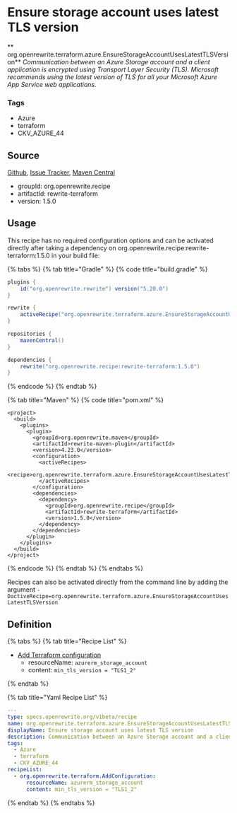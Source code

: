 # Ensure storage account uses latest TLS version

** org.openrewrite.terraform.azure.EnsureStorageAccountUsesLatestTLSVersion**
_Communication between an Azure Storage account and a client application is encrypted using Transport Layer Security (TLS). Microsoft recommends using the latest version of TLS for all your Microsoft Azure App Service web applications._

### Tags

* Azure
* terraform
* CKV_AZURE_44

## Source

[Github](https://github.com/openrewrite/rewrite-terraform), [Issue Tracker](https://github.com/openrewrite/rewrite-terraform/issues), [Maven Central](https://search.maven.org/artifact/org.openrewrite.recipe/rewrite-terraform/1.5.0/jar)

* groupId: org.openrewrite.recipe
* artifactId: rewrite-terraform
* version: 1.5.0


## Usage

This recipe has no required configuration options and can be activated directly after taking a dependency on org.openrewrite.recipe:rewrite-terraform:1.5.0 in your build file:

{% tabs %}
{% tab title="Gradle" %}
{% code title="build.gradle" %}
```groovy
plugins {
    id("org.openrewrite.rewrite") version("5.20.0")
}

rewrite {
    activeRecipe("org.openrewrite.terraform.azure.EnsureStorageAccountUsesLatestTLSVersion")
}

repositories {
    mavenCentral()
}

dependencies {
    rewrite("org.openrewrite.recipe:rewrite-terraform:1.5.0")
}
```
{% endcode %}
{% endtab %}

{% tab title="Maven" %}
{% code title="pom.xml" %}
```markup
<project>
  <build>
    <plugins>
      <plugin>
        <groupId>org.openrewrite.maven</groupId>
        <artifactId>rewrite-maven-plugin</artifactId>
        <version>4.23.0</version>
        <configuration>
          <activeRecipes>
            <recipe>org.openrewrite.terraform.azure.EnsureStorageAccountUsesLatestTLSVersion</recipe>
          </activeRecipes>
        </configuration>
        <dependencies>
          <dependency>
            <groupId>org.openrewrite.recipe</groupId>
            <artifactId>rewrite-terraform</artifactId>
            <version>1.5.0</version>
          </dependency>
        </dependencies>
      </plugin>
    </plugins>
  </build>
</project>
```
{% endcode %}
{% endtab %}
{% endtabs %}

Recipes can also be activated directly from the command line by adding the argument `-DactiveRecipe=org.openrewrite.terraform.azure.EnsureStorageAccountUsesLatestTLSVersion`

## Definition

{% tabs %}
{% tab title="Recipe List" %}
* [Add Terraform configuration](../../terraform/addconfiguration.md)
  * resourceName: `azurerm_storage_account`
  * content: `min_tls_version = "TLS1_2"`

{% endtab %}

{% tab title="Yaml Recipe List" %}
```yaml
---
type: specs.openrewrite.org/v1beta/recipe
name: org.openrewrite.terraform.azure.EnsureStorageAccountUsesLatestTLSVersion
displayName: Ensure storage account uses latest TLS version
description: Communication between an Azure Storage account and a client application is encrypted using Transport Layer Security (TLS). Microsoft recommends using the latest version of TLS for all your Microsoft Azure App Service web applications.
tags:
  - Azure
  - terraform
  - CKV_AZURE_44
recipeList:
  - org.openrewrite.terraform.AddConfiguration:
      resourceName: azurerm_storage_account
      content: min_tls_version = "TLS1_2"

```
{% endtab %}
{% endtabs %}
